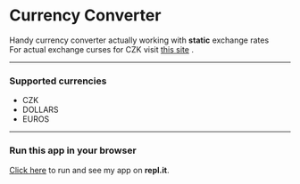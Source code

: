 # Currency Converter

Handy currency converter actually working
with **static** exchange rates  
For actual exchange curses for CZK visit 
[this site](https://www.cnb.cz/en/financial-markets/foreign-exchange-market/central-bank-exchange-rate-fixing/central-bank-exchange-rate-fixing/)
.

---
### Supported currencies
* CZK 
* DOLLARS 
* EUROS
---

### Run this app in your browser
[Click here](https://repl.it/join/xzxlaybi-luknplava)
to run and see my app on **repl.it**.




